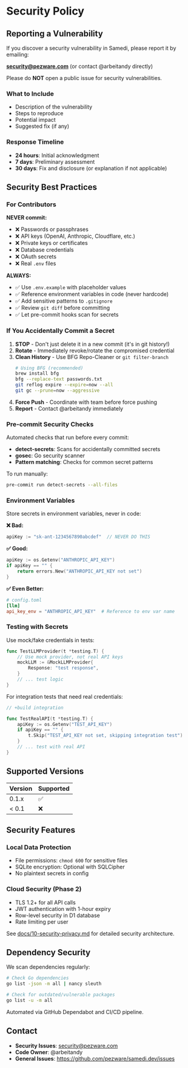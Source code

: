 # Security Policy

## Reporting a Vulnerability

If you discover a security vulnerability in Samedi, please report it by emailing:

**security@pezware.com** (or contact @arbeitandy directly)

Please do **NOT** open a public issue for security vulnerabilities.

### What to Include

- Description of the vulnerability
- Steps to reproduce
- Potential impact
- Suggested fix (if any)

### Response Timeline

- **24 hours**: Initial acknowledgment
- **7 days**: Preliminary assessment
- **30 days**: Fix and disclosure (or explanation if not applicable)

## Security Best Practices

### For Contributors

**NEVER commit:**
- ❌ Passwords or passphrases
- ❌ API keys (OpenAI, Anthropic, Cloudflare, etc.)
- ❌ Private keys or certificates
- ❌ Database credentials
- ❌ OAuth secrets
- ❌ Real `.env` files

**ALWAYS:**
- ✅ Use `.env.example` with placeholder values
- ✅ Reference environment variables in code (never hardcode)
- ✅ Add sensitive patterns to `.gitignore`
- ✅ Review `git diff` before committing
- ✅ Let pre-commit hooks scan for secrets

### If You Accidentally Commit a Secret

1. **STOP** - Don't just delete it in a new commit (it's in git history!)
2. **Rotate** - Immediately revoke/rotate the compromised credential
3. **Clean History** - Use BFG Repo-Cleaner or `git filter-branch`
   ```bash
   # Using BFG (recommended)
   brew install bfg
   bfg --replace-text passwords.txt
   git reflog expire --expire=now --all
   git gc --prune=now --aggressive
   ```
4. **Force Push** - Coordinate with team before force pushing
5. **Report** - Contact @arbeitandy immediately

### Pre-commit Security Checks

Automated checks that run before every commit:

- **detect-secrets**: Scans for accidentally committed secrets
- **gosec**: Go security scanner
- **Pattern matching**: Checks for common secret patterns

To run manually:
```bash
pre-commit run detect-secrets --all-files
```

### Environment Variables

Store secrets in environment variables, never in code:

**❌ Bad:**
```go
apiKey := "sk-ant-1234567890abcdef"  // NEVER DO THIS
```

**✅ Good:**
```go
apiKey := os.Getenv("ANTHROPIC_API_KEY")
if apiKey == "" {
    return errors.New("ANTHROPIC_API_KEY not set")
}
```

**✅ Even Better:**
```toml
# config.toml
[llm]
api_key_env = "ANTHROPIC_API_KEY"  # Reference to env var name
```

### Testing with Secrets

Use mock/fake credentials in tests:

```go
func TestLLMProvider(t *testing.T) {
    // Use mock provider, not real API keys
    mockLLM := &MockLLMProvider{
        Response: "test response",
    }
    // ... test logic
}
```

For integration tests that need real credentials:
```go
// +build integration

func TestRealAPI(t *testing.T) {
    apiKey := os.Getenv("TEST_API_KEY")
    if apiKey == "" {
        t.Skip("TEST_API_KEY not set, skipping integration test")
    }
    // ... test with real API
}
```

## Supported Versions

| Version | Supported          |
| ------- | ------------------ |
| 0.1.x   | :white_check_mark: |
| < 0.1   | :x:                |

## Security Features

### Local Data Protection
- File permissions: `chmod 600` for sensitive files
- SQLite encryption: Optional with SQLCipher
- No plaintext secrets in config

### Cloud Security (Phase 2)
- TLS 1.2+ for all API calls
- JWT authentication with 1-hour expiry
- Row-level security in D1 database
- Rate limiting per user

See [docs/10-security-privacy.md](./docs/10-security-privacy.md) for detailed security architecture.

## Dependency Security

We scan dependencies regularly:

```bash
# Check Go dependencies
go list -json -m all | nancy sleuth

# Check for outdated/vulnerable packages
go list -u -m all
```

Automated via GitHub Dependabot and CI/CD pipeline.

## Contact

- **Security Issues**: security@pezware.com
- **Code Owner**: @arbeitandy
- **General Issues**: https://github.com/pezware/samedi.dev/issues
